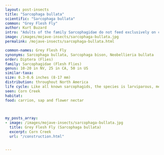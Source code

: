 ```yaml
---
layout: post-insects
title: "Sarcophaga bullata"
scientific: "Sarcophaga bullata"
common: "Grey Flesh Fly"
author: Kurt Buzard
intro: "Adults of the family Sarcophagidae do not feed exclusively on carrion, despite the weighty implications of the name flesh flies; in fact, adult flies are frequently discovered feeding on sweet substances, such as sap and flower nectar. The flesh-eating character of the family refers primarily to sarcophagid maggots, which feed predominantly on carrion, exposed meat, and excrement. Identification down to the species level in the family Sarcophagidae is notably difficult and relies primarily on the male genitalia. Though limited information is available regarding S. bullata, it has gained increasing recognition in the field of forensic entomology as a forensically relevant fly species, as it may be among the first species to colonize human remains. In these instances, recovered maggots may be analyzed for post-mortem interval (PMI) estimations, which may be used as evidence in courts of law."
image: /images/mojave-insects/sarcophaga-bullata.jpg
permalink: /mojave-insects/sarcophaga-bullata.html

common-names: Grey Flesh Fly
synonyms: Sarcophaga bullata, Sarcophaga bison, Neobellieria bullata
order: Diptera (Flies)
family: Sarcophagidae (Flesh Flies)
genus: 10-20 in NV, 25 in CA, 50 in US
similar-taxa: 
size: 0.3-0.6 inches (8-17 mm)
distribution: throughout North America
life cycle: Like all known sarcophagids, the species is larviparous, meaning that the egg develops internally and females then give birth to first-instar larvae. This must be accounted for when using the species in forensic work to calculate a post-mortem interval.
seen: Corn Creek
habitat: 
food: carrion, sap and flower nectar
 
   

my_posts_array:
- image: /images/mojave-insects/sarcophaga-bullata.jpg
  title: Grey Flesh Fly (Sarcophaga bullata)
  excerpt: Corn Creek
  url: "/construction.html"

 
---
```

  
  
 <p></p>
  